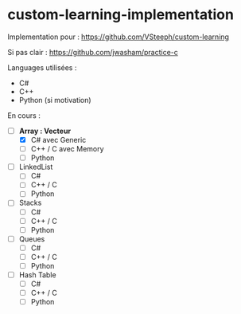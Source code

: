 # custom-learning-implementation

Implementation pour : https://github.com/VSteeph/custom-learning 

Si pas clair : https://github.com/jwasham/practice-c

Languages utilisées :
* C# 
* C++
* Python (si motivation)

En cours :
- [ ] **Array : Vecteur**
  - [X] C# avec Generic
  - [ ] C++ / C avec Memory
  - [ ] Python
  
- [ ] LinkedList
  - [ ] C# 
  - [ ] C++ / C
  - [ ] Python
  
- [ ] Stacks
  - [ ] C# 
  - [ ] C++ / C
  - [ ] Python
  
- [ ] Queues
  - [ ] C# 
  - [ ] C++ / C
  - [ ] Python
  
- [ ] Hash Table
  - [ ] C# 
  - [ ] C++ / C
  - [ ] Python
